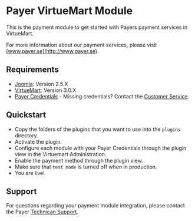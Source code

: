 # Payer VirtueMart Module

This is the payment module to get started with Payers payment services in VirtueMart.

For more information about our payment services, please visit [www.payer.se](http://www.payer.se).

## Requirements

  * [Joomla](https://www.joomla.org): Version 2.5.X
  * [VirtueMart](http://http://virtuemart.net): Version 3.0.X
  * [Payer Credentials](https://payer.se) - Missing credentials? Contact the [Customer Service](mailto:kundtjanst@payer.se).

## Quickstart

  * Copy the folders of the plugins that you want to use into the `plugins` directory.
  * Activate the plugin.
  * Configure each module with your Payer Credentials through the plugin view in the Virtuemart Administration.
  * Enable the payment method through the plugin view.
  * Make sure that `test mode` is turned off when in production.
  * You are live!

## Support

For questions regarding your payment module integration, please contact the Payer [Technican Support](mailto:teknik@payer.se). 
